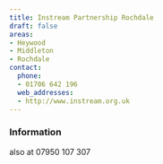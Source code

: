 ```yaml
---
title: Instream Partnership Rochdale
draft: false
areas:
- Heywood
- Middleton
- Rochdale
contact:
  phone:
  - 01706 642 196
  web_addresses:
  - http://www.instream.org.uk
---
```


### Information
also at  07950 107 307

